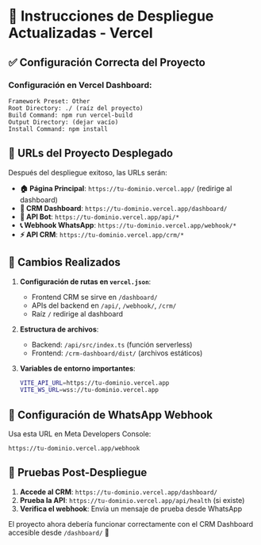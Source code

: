 # 🚀 Instrucciones de Despliegue Actualizadas - Vercel

## ✅ Configuración Correcta del Proyecto

### Configuración en Vercel Dashboard:
```
Framework Preset: Other
Root Directory: ./ (raíz del proyecto)
Build Command: npm run vercel-build
Output Directory: (dejar vacío)
Install Command: npm install
```

## 🎯 URLs del Proyecto Desplegado

Después del despliegue exitoso, las URLs serán:

- **🏠 Página Principal**: `https://tu-dominio.vercel.app/` (redirige al dashboard)
- **💼 CRM Dashboard**: `https://tu-dominio.vercel.app/dashboard/`
- **🤖 API Bot**: `https://tu-dominio.vercel.app/api/*`
- **📞 Webhook WhatsApp**: `https://tu-dominio.vercel.app/webhook/*`
- **⚡ API CRM**: `https://tu-dominio.vercel.app/crm/*`

## 🔧 Cambios Realizados

1. **Configuración de rutas en `vercel.json`**:
   - Frontend CRM se sirve en `/dashboard/`
   - APIs del backend en `/api/`, `/webhook/`, `/crm/`
   - Raíz `/` redirige al dashboard

2. **Estructura de archivos**:
   - Backend: `/api/src/index.ts` (función serverless)
   - Frontend: `/crm-dashboard/dist/` (archivos estáticos)

3. **Variables de entorno importantes**:
   ```bash
   VITE_API_URL=https://tu-dominio.vercel.app
   VITE_WS_URL=wss://tu-dominio.vercel.app
   ```

## 🔄 Configuración de WhatsApp Webhook

Usa esta URL en Meta Developers Console:
```
https://tu-dominio.vercel.app/webhook
```

## 🧪 Pruebas Post-Despliegue

1. **Accede al CRM**: `https://tu-dominio.vercel.app/dashboard/`
2. **Prueba la API**: `https://tu-dominio.vercel.app/api/health` (si existe)
3. **Verifica el webhook**: Envía un mensaje de prueba desde WhatsApp

El proyecto ahora debería funcionar correctamente con el CRM Dashboard accesible desde `/dashboard/` 🎉
